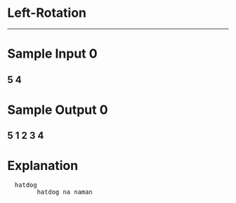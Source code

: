 # Left-Rotation
---
# Sample Input 0
5 4
---
# Sample Output 0
5 1 2 3 4  
---
# Explanation
<pre>
  hatdog
        hatdog na naman
</pre>
